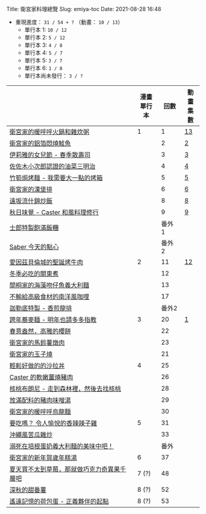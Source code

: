Title: 衛宮家料理總覽
Slug: emiya-toc
Date: 2021-08-28 16:48

* 重現進度： `31 / 54 + ?` （動畫： `10 / 13`）
    * 單行本 1: `10 / 12`
    * 單行本 2: `5 / 12`
    * 單行本 3: `4 / 8`
    * 單行本 4: `5 / 7`
    * 單行本 5: `3 / 7`
    * 單行本 6: `1 / 8`
    * 單行本尚未發行： `3 / ?`

| | 漫畫<br>單行本 | 回數 | 動畫<br>集數 |
| --- | --- | --- | --- |
| [衛宮家的暖呼呼火鍋和雜炊粥]({filename}/posts/cook/2021/5-emyia-s-hotpot-and-zousui.md) | 1 | 1 | [13](https://ani.gamer.com.tw/animeVideo.php?sn=16739) |
| [衛宮家的鋁箔悶燒鮭魚]({filename}/posts/cook/2020/1-emiya-s-salmon.md) |  | 2 | [2](https://ani.gamer.com.tw/animeVideo.php?sn=16728) |
| [伊莉雅的女兒節 - 春季散壽司]({filename}/posts/cook/2021/11-emiya-s-chirashizushi.md) | | 3 | [3](https://ani.gamer.com.tw/animeVideo.php?sn=16729) |
| [佐佐木小次郎認證的油菜三明治]({filename}/posts/cook/2021/18-rapeseed-sandwich.md) | | 4 | [4](https://ani.gamer.com.tw/animeVideo.php?sn=16730) |
| [竹筍焗烤麵 - 我需要大一點的烤箱]({filename}/posts/cook/2021/22-emiya-bambo-pasta-gratin.md) | | 5 | [5](https://ani.gamer.com.tw/animeVideo.php?sn=16731) |
| [衛宮家的漢堡排]({filename}/posts/cook/2020/2-emiya-s-hamburger.md) | | 6 | [6](https://ani.gamer.com.tw/animeVideo.php?sn=16732) |
| [遠坂流什錦炒飯]({filename}/posts/cook/2020/3-tohsaka-fired-rice.md) | | 8 | [8](https://ani.gamer.com.tw/animeVideo.php?sn=16734) |
| [秋日味覺 - Caster 和風料理修行]({filename}/posts/cook/2021/23-caster-s-washoku.md) | | 9 | [9](https://ani.gamer.com.tw/animeVideo.php?sn=16735) |
| [士郎特製飽滿飯糰]({filename}/posts/cook/2022/3-emiya-s-rice-ball.md) | | 番外 1 | |
| [Saber 今天的點心]({filename}/posts/cook/2020/6-saber-s-snack.md) | | 番外 2 | |
| [愛因茲貝倫城的聖誕烤牛肉]({filename}/posts/cook/2020/7-roast-beef-in-einzbern-castle.md) | 2 | 11 | [12](https://ani.gamer.com.tw/animeVideo.php?sn=16738) |
| [冬季必吃的關東煮]({filename}/posts/cook/2021/19-emiya-s-oden.md) | | 12 | |
| [間桐家的海藻吻仔魚義大利麵]({filename}/posts/cook/2020/5-matou-s-seaweed-whitebait-pasta.md) | | 13 | |
| [不輸給高級食材的南洋風咖哩]({filename}/posts/cook/2021/6-emiya-south-eastern-style-curry.md) | | 17 | |
| [迦勒底特製 - 香煎龍排]({filename}/posts/cook/2021/9-chaldea-fried-steak.md) | | 番外2| |
| [跨年蕎麥麵 - 明年也請多多指教]({filename}/posts/cook/2021/1-new-year-soba-noodles.md) | 3 | 20 | [1](https://ani.gamer.com.tw/animeVideo.php?sn=16727) |
| [春意盎然，高雅的櫻餅]({filename}/posts/cook/2021/13-saegusa-s-sakura-mochi.md) | | 22 | |
| [衛宮家的馬鈴薯燉肉]({filename}/posts/cook/2020/4-emiya-s-potato-stew.md) | | 23 | |
| [衛宮家的玉子燒]({filename}/posts/cook/2021/2-emiya-s-omelet.md) | | 21 | |
| [輕鬆好做的的沙拉丼]({filename}/posts/cook/2021/12-medusa-s-salad-don.md) | 4 | 25 | |
| [Caster 的軟嫩薑燒豬肉]({filename}/posts/cook/2021/3-caster-s-syogayaki.md) | | 26 | |
| [核桃布朗尼 - 走到森林裡，然後去找核桃]({filename}/posts/cook/2021/4-sara-s-walnut-brownie.md) | | 28 | |
| [放滿配料的豬肉味噌湯]({filename}/posts/cook/2021/7-emiya-s-pork-miso-soup.md) | | 29 | |
| [衛宮家的暖呼呼烏龍麵]({filename}/posts/cook/2021/8-emiya-s-warn-udon.md) | | 30 | |
| [要吃嗎？ 令人愉悅的香辣辣子雞]({filename}/posts/cook/2020/8-wanna-eat-yorokobe-spicy-chicken.md) | 5 | 31 | |
| [沖繩風苦瓜雜炒]({filename}/posts/cook/2021/10-okinawa-style-bitter-gourd.md) |  | 33 | |
| [溺死在培根蛋奶義大利麵的美味中吧！]({filename}/posts/cook/2021/21-archer-s-bacon-pasta.md) | | 番外 | |
| [衛宮家的新年賀歲年糕湯]({filename}/posts/cook/2022/1-emiya-s-new-year-rice-cake-soup.md) | 6 | 37 | |
| [夏天買不太到草莓，那就做巧克力奇異果千層吧]({filename}/posts/cook/2021/14-saber-s-mille-crepes.md) | 7 (?) | 48 | |
| [深秋的甜番薯]({filename}/posts/cook/2021/20-mitsuzuri-s-sweet-potato.md) | 8 (?) | 52 | |
| [遙遠記憶的荷包蛋 - 正義夥伴的起點]({filename}/posts/cook/2022/4-fried-egss-from-memories.md) | 8 (?) | 53 |
